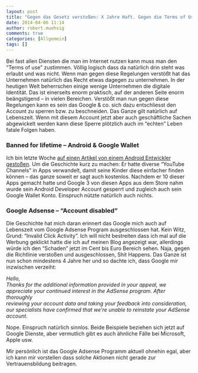```yaml
---
layout: post
title: "Gegen das Gesetz verstoßen: X Jahre Haft. Gegen die Terms of Use verstoßen: Bann auf Lebenszeit. Danke Google & co."
date: 2014-04-06 11:14
author: robert.muehsig
comments: true
categories: [Allgemein]
tags: []
---
```

<p>Bei fast allen Diensten die man im Internet nutzen kann muss man den “Terms of use” zustimmen. Völlig logisch dass da natürlich drin steht was erlaubt und was nicht. Wenn man gegen diese Regelungen verstößt hat das Unternehmen natürlich das Recht etwas dagegen zu unternehmen. In der heutigen Welt beherrschen einige wenige Unternehmen die digitale Identität. Das ist einerseits enorm praktisch, auf der anderen Seite enorm beängstigend – in vielen Bereichen. Verstößt man nun gegen diese Regelungen kann es sein das Google &amp; co. sich dazu entschliesst den Account zu sperren bzw. zu beschneiden. Das Ganze gilt natürlich auf Lebenszeit. Wenn mit diesem Account jetzt aber auch geschäftliche Sachen abgewickelt werden kann diese Sperre plötzlich auch im “echten” Leben fatale Folgen haben.</p> <h3>Banned for lifetime – Android &amp; Google Wallet</h3> <p>Ich bin letzte Woche <a href="https://medium.com/medium-long/c62f2404f66">auf einen Artikel von einem Android Entwickler gestoßen</a>. Um die Geschichte kurz zu machen: Er hatte diverse “YouTube Channels” in Apps verwandelt, damit seine Kinder diese einfacher finden können – das ganze soweit er sagt auch kostenlos. Nachdem er 10 dieser Apps gemacht hatte und Google 3 von diesen Apps aus dem Store nahm wurde sein Android Developer Account gesperrt und zugleich auch sein Google Wallet Konto. Einspruch nützte natürlich auch nichts.</p> <h3>Google Adsense – “Account disabled”</h3> <p>Die Geschichte hat mich daran erinnert das Google mich auch auf Lebenszeit vom Google Adsense Program ausgeschlossen hat. Kein Witz, Grund: “Invalid Click Activity”. Ich will nicht bestreiten dass ich mal auf die Werbung geklickt hatte die ich auf meinen Blog angezeigt war, allerdings würde ich den “Schaden” jetzt im Cent bis Euro Bereich sehen. Naja, gegen die Richtlinie verstoßen und ausgeschlossen, Shit Happens. Das Ganze ist nun schon mindestens 4 Jahre her und so dachte ich, dass Google mir inzwischen verzeiht:</p> <p><em>Hello,<br>Thanks for the additional information provided in your appeal, we&nbsp; <br>appreciate your continued interest in the AdSense program. After thoroughly&nbsp; <br>reviewing your account data and taking your feedback into consideration,&nbsp; <br>our specialists have confirmed that we're unable to reinstate your AdSense&nbsp; <br>account.</em></p> <p>Nope. Einspruch natürlich sinnlos. Beide Beispiele beziehen sich jetzt auf Google Dienste, aber vermutlich gibt es auch ähnliche Fälle bei Microsoft, Apple usw. </p> <p>Mir persönlich ist das Google Adsense Programm aktuell ohnehin egal, aber ich kann mir vorstellen dass solche Aktionen nicht gerade zur Vertrauensbildung beitragen.</p>
